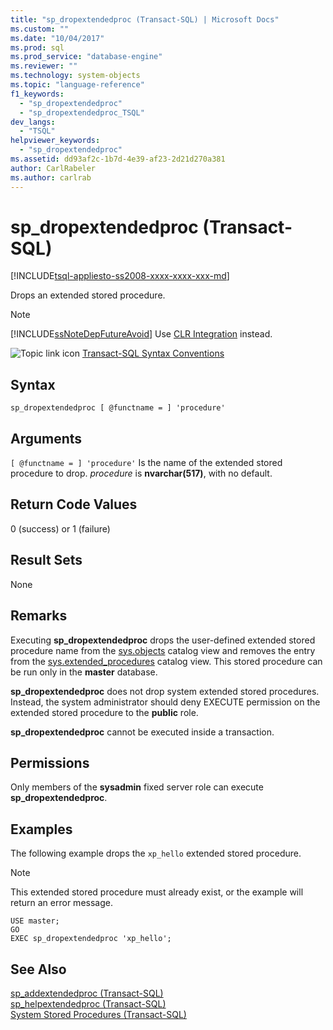 ```yaml
---
title: "sp_dropextendedproc (Transact-SQL) | Microsoft Docs"
ms.custom: ""
ms.date: "10/04/2017"
ms.prod: sql
ms.prod_service: "database-engine"
ms.reviewer: ""
ms.technology: system-objects
ms.topic: "language-reference"
f1_keywords: 
  - "sp_dropextendedproc"
  - "sp_dropextendedproc_TSQL"
dev_langs: 
  - "TSQL"
helpviewer_keywords: 
  - "sp_dropextendedproc"
ms.assetid: dd93af2c-1b7d-4e39-af23-2d21d270a381
author: CarlRabeler
ms.author: carlrab
---
```

# sp_dropextendedproc (Transact-SQL)
[!INCLUDE[tsql-appliesto-ss2008-xxxx-xxxx-xxx-md](../../includes/applies-to-version/sqlserver.md)]

  Drops an extended stored procedure.  
  
> [!NOTE]  
>  [!INCLUDE[ssNoteDepFutureAvoid](../../includes/ssnotedepfutureavoid-md.md)] Use [CLR Integration](../../relational-databases/clr-integration/common-language-runtime-integration-overview.md) instead.  
  
  
 ![Topic link icon](../../database-engine/configure-windows/media/topic-link.gif "Topic link icon") [Transact-SQL Syntax Conventions](../../t-sql/language-elements/transact-sql-syntax-conventions-transact-sql.md)  
  
## Syntax  
  
```  
sp_dropextendedproc [ @functname = ] 'procedure'   
```  
  
## Arguments  
`[ @functname = ] 'procedure'`
 Is the name of the extended stored procedure to drop. *procedure* is **nvarchar(517)**, with no default.  
  
## Return Code Values  
 0 (success) or 1 (failure)  
  
## Result Sets  
 None  
  
## Remarks  
 Executing **sp_dropextendedproc** drops the user-defined extended stored procedure name from the [sys.objects](../../relational-databases/system-catalog-views/sys-objects-transact-sql.md) catalog view and removes the entry from the [sys.extended_procedures](../../relational-databases/system-catalog-views/sys-extended-procedures-transact-sql.md) catalog view. This stored procedure can be run only in the **master** database.  
  
**sp_dropextendedproc** does not drop system extended stored procedures. Instead, the system administrator should deny EXECUTE permission on the extended stored procedure to the **public** role.  
  
 **sp_dropextendedproc** cannot be executed inside a transaction.  
  
## Permissions  
 Only members of the **sysadmin** fixed server role can execute **sp_dropextendedproc**.  
  
## Examples  
 The following example drops the `xp_hello` extended stored procedure.  
  
> [!NOTE]  
>  This extended stored procedure must already exist, or the example will return an error message.  
  
```  
USE master;  
GO  
EXEC sp_dropextendedproc 'xp_hello';  
```  
  
## See Also  
 [sp_addextendedproc &#40;Transact-SQL&#41;](../../relational-databases/system-stored-procedures/sp-addextendedproc-transact-sql.md)   
 [sp_helpextendedproc &#40;Transact-SQL&#41;](../../relational-databases/system-stored-procedures/sp-helpextendedproc-transact-sql.md)   
 [System Stored Procedures &#40;Transact-SQL&#41;](../../relational-databases/system-stored-procedures/system-stored-procedures-transact-sql.md)  
  
  
